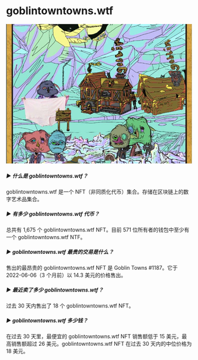# goblintowntowns.wtf

![NFT](image-20220827115010502.jpg)

##### ▶ 什么是 goblintowntowns.wtf？

goblintowntowns.wtf 是一个 NFT（非同质化代币）集合。存储在区块链上的数字艺术品集合。

##### ▶ 有多少 goblintowntowns.wtf 代币？

总共有 1,675 个 goblintowntowns.wtf NFT。目前 571 位所有者的钱包中至少有一个 goblintowntowns.wtf NTF。

##### ▶ goblintowntowns.wtf 最贵的交易是什么？

售出的最昂贵的 goblintowntowns.wtf NFT 是 Goblin Towns #1187。它于 2022-06-06（3 个月前）以 14.3 美元的价格售出。

##### ▶ 最近卖了多少 goblintowntowns.wtf？

过去 30 天内售出了 18 个 goblintowntowns.wtf NFT。

##### ▶ goblintowntowns.wtf 多少钱？

在过去 30 天里，最便宜的 goblintowntowns.wtf NFT 销售额低于 15 美元，最高销售额超过 26 美元。goblintowntowns.wtf NFT 在过去 30 天内的中位价格为 18 美元。
